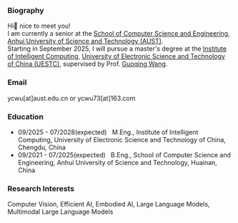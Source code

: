 <br>


### Biography


Hi👋 nice to meet you! \
I am currently a senior at the [School of Computer Science and Engineering](https://jsj.aust.edu.cn/), [Anhui University of Science and Technology (AUST)](https://www.aust.edu.cn/). \
Starting in September 2025, I will pursue a master's degree at the [Institute of Intelligent Computing](https://icct.uestc.edu.cn/index.htm), [University of Electronic Science and Technology of China (UESTC)](https://www.uestc.edu.cn/), supervised by Prof. [Guoqing Wang](https://faculty.uestc.edu.cn/wangguoqing2/zh_CN/index.htm).



[//]: # ([CV in English &#40;PDF&#41;]&#40;/assets/cv_en.pdf&#41; | [CV in Chinese &#40;PDF&#41;]&#40;/assets/cv_zh.pdf&#41;)



### Email
ycwu[at]aust.edu.cn or ycwu73[at]163.com

### Education
- 09/2025 - 07/2028(expected) &nbsp; M.Eng., Institute of Intelligent Computing, University of Electronic Science and Technology of China, Chengdu, China
- 09/2021 - 07/2025(expected) &nbsp; B.Eng., School of Computer Science and Engineering, Anhui University of Science and Technology, Huainan, China


### Research Interests
Computer Vision, Efficient AI, Embodied AI, Large Language Models, Multimodal Large Language Models


